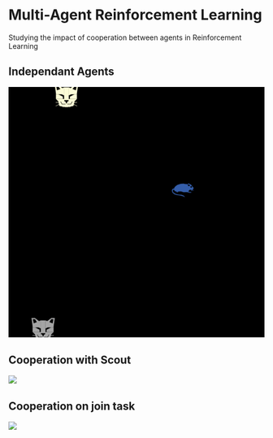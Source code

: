 # Multi-Agent Reinforcement Learning
Studying the impact of cooperation between agents in Reinforcement Learning

## Independant Agents
![](preview.gif)


## Cooperation with Scout
![](https://github.com/raysr/Multi-Agent-Reinforcement-Learning/blob/master/preview%20scout.gif)


## Cooperation on join task
![](https://github.com/raysr/Multi-Agent-Reinforcement-Learning/blob/master/preview%20cooperation.gif)
